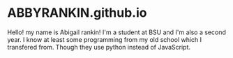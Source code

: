 # ABBYRANKIN.github.io
 Hello! my name is Abigail rankin! I'm a student at BSU and I'm also a second year. I know at least some programming from my old school which I transfered from. Though they use python instead of JavaScript.

